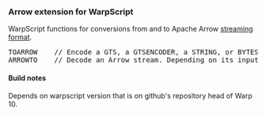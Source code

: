 ### Arrow extension for WarpScript

WarpScript functions for conversions from and to Apache Arrow [streaming format](https://arrow.apache.org/docs/ipc.html).

<pre>
TOARROW    // Encode a GTS, a GTSENCODER, a STRING, or BYTES into Arrow streaming format (BYTES).
ARROWTO    // Decode an Arrow stream. Depending on its input, this function pushes a GTS, a GTSENCODER, or the Arrow metadata (a MAP) followed by the Arrow field vectors (a MAP of LIST).
</pre>

#### Build notes

Depends on warpscript version that is on github's repository head of Warp 10.
